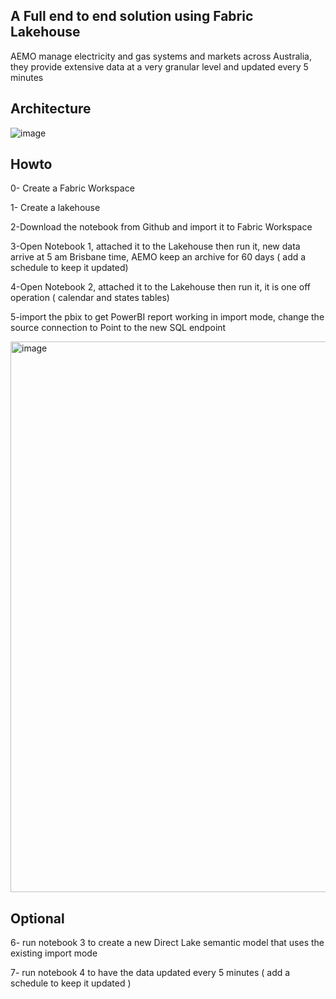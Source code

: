 ## A Full end to end solution using Fabric Lakehouse

AEMO manage electricity and gas systems and markets across Australia,  they provide extensive data at a very granular level and updated every 5 minutes

## Architecture

![image](https://github.com/djouallah/aemo_fabric/assets/12554469/c6ebcece-a283-468f-8b54-c4f84215229e)


## Howto

0- Create a Fabric Workspace

1- Create a lakehouse

2-Download the notebook from Github and import it to Fabric Workspace

3-Open Notebook 1, attached it to the Lakehouse then run it, new data arrive at 5 am Brisbane time, AEMO keep an archive for 60 days ( add a schedule to keep it updated)

4-Open Notebook 2, attached it to the Lakehouse then run it, it is one off operation ( calendar and states tables)

5-import the pbix to get PowerBI report working in import mode, change the source connection to Point to the new SQL endpoint


<img width="881" alt="image" src="https://github.com/djouallah/aemo_fabric/assets/12554469/90dfe7c9-0258-4976-8c45-3b7c6322882d">



## Optional

6- run notebook 3 to create a new Direct Lake semantic model that uses the existing import mode

7- run notebook 4 to have the data updated every 5 minutes ( add a schedule to keep it updated )

